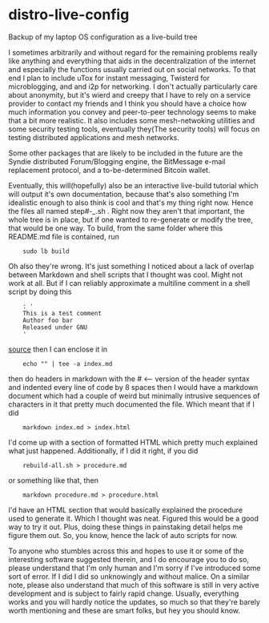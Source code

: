 # distro-live-config
Backup of my laptop OS configuration as a live-build tree

I sometimes arbitrarily and without regard for the remaining problems really
like anything and everything that aids in the decentralization of the internet
and especially the functions usually carried out on social networks. To that end
I plan to include uTox for instant messaging, Twisterd for microblogging, and
and i2p for networking. I don't actually particularly care about anonymity, but
it's wierd and creepy that I have to rely on a service provider to contact my
friends and I think you should have a choice how much information you convey and
peer-to-peer technology seems to make that a bit more realistic. It also
includes some mesh-netwoking utilities and some security testing tools, 
eventually they(The security tools) will focus on testing distributed 
applications and mesh networks.

Some other packages that are likely to be included in the future are the Syndie
distributed Forum/Blogging engine, the BitMessage e-mail replacement protocol,
and a to-be-determined Bitcoin wallet.

Eventually, this will(hopefully) also be an interactive live-build tutorial 
which will output it's own documentation, because that's also something I'm
idealistic enough to also think is cool and that's  my thing right now. Hence
the files all named step#-*_*.sh . Right now they aren't that important, the
whole tree is in place, but if one wanted to re-generate or modify the tree,
that would be one way. To build, from the same folder where this README.md file
is contained, run

        sudo lb build

Oh also they're wrong. It's just something I noticed about a lack of overlap
between Markdown and shell scripts that I thought was cool. Might not work at
all. But if I can reliably approximate a multiline comment in a shell script by
doing this

        : '
        This is a test comment
        Author foo bar
        Released under GNU
        '
[source](http://www.cyberciti.biz/faq/bash-comment-out-multiple-line-code/)
then I can enclose it in 

        echo "" | tee -a index.md

then do headers in markdown with the # <\-\- version of the header syntax and 
indented every line of code by 8 spaces then I would have a markdown document
which had a couple of weird but minimally intrusive sequences of characters in it
that pretty much documented the file. Which meant that if I did 

        markdown index.md > index.html

I'd come up with a section of formatted HTML which pretty much explained what
just happened. Additionally, if I did it right, if you did

        rebuild-all.sh > procedure.md

or something like that, then

        markdown procedure.md > procedure.html

I'd have an HTML section that would basically explained the procedure used to
generate it. Which I thought was neat. Figured this would be a good way to try
it out. Plus, doing these things in painstaking detail helps me figure them out.
So, you know, hence the lack of auto scripts for now.

To anyone who stumbles across this and hopes to use it or some of the
interesting software suggested therein, and I do encourage you to do so, please
understand that I'm only human and I'm sorry if I've introduced some sort of 
error. If I did I did so unknowingly and without malice. On a similar note, 
please also understand that much of this software is still in very active 
development and is subject to fairly rapid change. Usually, everything works and
you will hardly notice the updates, so much so that they're barely worth 
mentioning and these are smart folks, but hey you should know.
